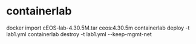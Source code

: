 # containerlab

docker import cEOS-lab-4.30.5M.tar ceos:4.30.5m
containerlab deploy -t lab1.yml
containerlab destroy -t lab1.yml
--keep-mgmt-net
